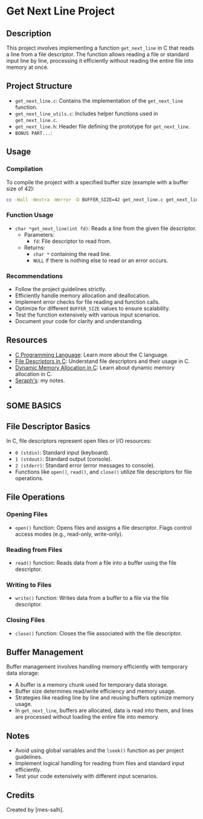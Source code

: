 # Get Next Line Project

## Description

This project involves implementing a function `get_next_line` in C that reads a line from a file descriptor. The function allows reading a file or standard input line by line, processing it efficiently without reading the entire file into memory at once.

## Project Structure

- `get_next_line.c`: Contains the implementation of the `get_next_line` function.
- `get_next_line_utils.c`: Includes helper functions used in `get_next_line.c`.
- `get_next_line.h`: Header file defining the prototype for `get_next_line`.
- `BONUS PART...`:

## Usage

### Compilation

To compile the project with a specified buffer size (example with a buffer size of 42):

```bash
cc -Wall -Wextra -Werror -D BUFFER_SIZE=42 get_next_line.c get_next_line_utils.c <additional_files>.c
```
### Function Usage

- `char *get_next_line(int fd)`: Reads a line from the given file descriptor.
  - Parameters:
    - `fd`: File descriptor to read from.
  - Returns:
    - `char *` containing the read line.
    - `NULL` if there is nothing else to read or an error occurs.

### Recommendations

- Follow the project guidelines strictly.
- Efficiently handle memory allocation and deallocation.
- Implement error checks for file reading and function calls.
- Optimize for different `BUFFER_SIZE` values to ensure scalability.
- Test the function extensively with various input scenarios.
- Document your code for clarity and understanding.

## Resources

- [C Programming Language](https://en.wikipedia.org/wiki/C_(programming_language)): Learn more about the C language.
- [File Descriptors in C](https://www.geeksforgeeks.org/file-descriptors-in-c/): Understand file descriptors and their usage in C.
- [Dynamic Memory Allocation in C](https://www.geeksforgeeks.org/dynamic-memory-allocation-in-c-using-malloc-calloc-free-and-realloc/): Learn about dynamic memory allocation in C.
- [Seraph's](https://root-seeker-0af.notion.site/Seraph-vomiting-information-101b07b8c92b80b0b102efb19adf9156): my notes.
- 
## SOME BASICS

## File Descriptor Basics

In C, file descriptors represent open files or I/O resources:
- `0 (stdin)`: Standard input (keyboard).
- `1 (stdout)`: Standard output (console).
- `2 (stderr)`: Standard error (error messages to console).
- Functions like `open()`, `read()`, and `close()` utilize file descriptors for file operations.

## File Operations

### Opening Files

- `open()` function: Opens files and assigns a file descriptor. Flags control access modes (e.g., read-only, write-only).
  
### Reading from Files

- `read()` function: Reads data from a file into a buffer using the file descriptor.

### Writing to Files

- `write()` function: Writes data from a buffer to a file via the file descriptor.

### Closing Files

- `close()` function: Closes the file associated with the file descriptor.

## Buffer Management

Buffer management involves handling memory efficiently with temporary data storage:
- A buffer is a memory chunk used for temporary data storage.
- Buffer size determines read/write efficiency and memory usage.
- Strategies like reading line by line and reusing buffers optimize memory usage.
- In `get_next_line`, buffers are allocated, data is read into them, and lines are processed without loading the entire file into memory.

## Notes

- Avoid using global variables and the `lseek()` function as per project guidelines.
- Implement logical handling for reading from files and standard input efficiently.
- Test your code extensively with different input scenarios.

## Credits

Created by [mes-salh].
